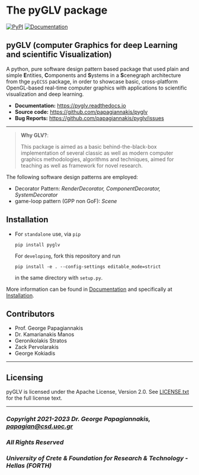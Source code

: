 The pyGLV package
=================
[![PyPI](https://badgen.net/pypi/v/pyglv)](https://pypi.org/project/pyglv/)
[![Documentation](https://readthedocs.org/projects/pyglv/badge/?version=latest)](http://pyglv.readthedocs.io/en/latest/?badge=latest)


## pyGLV (computer **G**raphics for deep **L**earning and scientific **V**isualization)

A python, pure software design pattern based package that used plain and simple **E**ntities, **C**omponents and **S**ystems in a **S**cenegraph architecture from thge `pyECSS` package, in order to showcase basic, cross-platform OpenGL-based real-time computer graphics with applications to scientific visualization and deep learning.

- **Documentation:** https://pyglv.readthedocs.io
- **Source code:** https://github.com/papagiannakis/pyglv
- **Bug Reports:** https://github.com/papagiannakis/pyglv/issues

---


> **Why GLV?**:
>
> This package is aimed as a basic behind-the-black-box implementation of several classic as well as modern computer graphics  methodologies, algorithms and techniques, aimed for teaching as well as framework for novel research.

The following software design patterns are employed:

- Decorator Pattern: *RenderDecorator, ComponentDecorator, SystemDecorator*
- game-loop pattern (GPP non GoF): *Scene*

## Installation

- For `standalone` use, via `pip`

  ```
  pip install pyglv
  ```

  For `developing`, fork this repository and run

  ```
  pip install -e . --config-settings editable_mode=strict
  ```

  in the same directory with `setup.py`.


More information can be found in [Documentation](https://pyglv.readthedocs.io) and specifically at 
[Installation](https://pyglv.readthedocs.io/en/latest/installation.html).


## Contributors

- Prof. George Papagiannakis
- Dr. Kamarianakis Manos
- Geronikolakis Stratos
- Zack Pervolarakis
- George Kokiadis
  

---
## Licensing

pyGLV is licensed under the Apache License, Version 2.0. See
[LICENSE.txt](https://github.com/papagiannakis/pyGLV/blob/develop/LICENSE.txt) for the full license text.

---

### *Copyright 2021-2023 Dr. George Papagiannakis,  papagian@csd.uoc.gr*

### *All Rights Reserved*

### *University of Crete & Foundation for Research & Technology - Hellas (FORTH)*